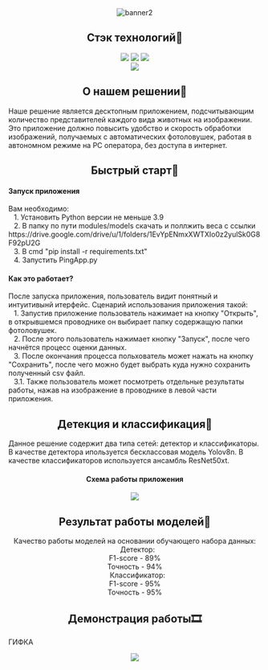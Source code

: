 <div align="center">
  <img src="https://i.ibb.co/hy55hb2/ch-ban.png" alt="banner2" border="0" /></a>
</div>

## <div align="center">Стэк технологий📑</div>
<div align="center">
  <a href="https://www.python.org/doc/"><img src="https://img.shields.io/badge/python-3670A0?style=for-the-badge&logo=python&logoColor=ffdd54"></a>
  <a href="https://pytorch.org/docs/stable/index.html"><img src="https://img.shields.io/badge/PyTorch-%23EE4C2C.svg?style=for-the-badge&logo=PyTorch&logoColor=white"></a>
  <a href="https://opencv.github.io/cvat/docs/"><img src="https://img.shields.io/badge/opencv-%23white.svg?style=for-the-badge&logo=opencv&logoColor=white"></a>
  <br>
  <a href="https://github.com/ultralytics/ultralytics?tab=readme-ov-file"><img src="https://img.shields.io/badge/Ultralytics-YOLOv8-purple.svg"></a>
</div>

## <div align="center">О нашем решении📝</div>
<p>
Наше решение является десктопным приложением, подсчитывающим количество представителей каждого вида животных на изображении.
Это приложение должно повысить удобство и скорость обработки изображений, получаемых с автоматических фотоловушек, работая в автономном режиме на PC оператора, без доступа в интернет. 
</p>

## <div align="center">Быстрый старт🎢</div>

####  Запуск приложения

<p>
  Вам необходимо:<br>
  &ensp; 1. Установить Python версии не меньше 3.9<br>
  &ensp; 2. В папку по пути modules/models скачать и поллжить веса с ссылки https://drive.google.com/drive/u/1/folders/1EvYpENmxXWTXIo0z2yulSk0G8F92pU2G<br>
  &ensp; 3. В cmd "pip install -r requirements.txt"<br>
  &ensp; 4. Запустить PingApp.py<br>
</p>

#### Как это работает?
<p>
  После запуска приложения, пользователь видит понятный и интуитивынй итерфейс. Сценарий использования приложения такой:<br>
  &ensp; 1. Запустив приложение пользователь нажимает на кнопку "Открыть", в открывшемся проводнике он выбирает папку содержащую папки фотоловушек.<br>
  &ensp; 2. После этого пользователь нажимает кнопку "Запуск", после чего начнётся процесс оценки данных.<br>
  &ensp; 3. После окончания процесса польхователь может нажать на кнопку "Сохранить", после чего можно будет выбрать куда нужно сохранить полученный csv файл.<br>
  &ensp; 3.1. Также пользователь может посмотреть отдельные результаты работы, нажав на изображение в проводнике в левой части приложения.
</p> 
 
</details>

## <div align="center">Детекция и классификация📸</div>
<p>
  Данное решение содержит два типа сетей: детектор и классификаторы.
  В качестве детектора ипользуется бесклассовая модель Yolov8n.
  В качестве классификаторов используется ансамбль ResNet50xt.
</p>
<div align="center">

  #### Схема работы приложения
  <p>
    <img src="rme_res/sch.png" border="0" /></a>
  </p>
  <!--<img src="" width="500" height="500"/>-->
</div>

## <div align="center">Результат работы моделей🔮</div>

<div align="center">
<p>
  Качество работы моделей на основании обучающего набора данных:<br>
  &ensp; Детектор: <br>
  F1-score - 89%<br>
  Точность - 94%<br>
  &ensp; Классификатор: <br>
  F1-score - 95%<br>
  Точность - 95%<br>
</p>
</div>

## <div align="center">Демонстрация работы🎞</div>
<p>
  ГИФКА
</p>

<div align="center">
  <img src="rme_res/demoApp.gif" border="0" /></a>
</div>
